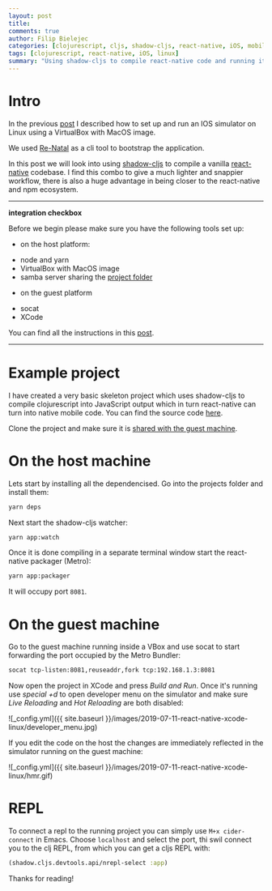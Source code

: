 ```yaml
---
layout: post
title:
comments: true
author: Filip Bielejec
categories: [clojurescript, cljs, shadow-cljs, react-native, iOS, mobile, linux, xcode, virtualbox ]
tags: [clojurescript, react-native, iOS, linux]
summary: "Using shadow-cljs to compile react-native code and running it on an iOS simulator under GNU/Linux"
---
```


# <a name="intro">Intro</a>

In the previous [post](https://www.blog.nodrama.io/running-xcode-on-linux/) I described how to set up and run an IOS simulator on Linux using a VirtualBox with MacOS image.

We used [Re-Natal](https://github.com/drapanjanas/re-natal) as a cli tool to bootstrap the application.

In this post we will look into using [shadow-cljs](https://github.com/shadow-cljs/) to compile a vanilla [react-native](https://facebook.github.io/react-native/) codebase.
I find this combo to give a much lighter and snappier workflow, there is also a huge advantage in being closer to the react-native and npm ecosystem.

---
**integration checkbox**

Before we begin please make sure you have the following tools set up:

* on the host platform:
 - node and yarn
 - VirtualBox with MacOS image
 - samba server sharing the [project folder](#project)
* on the guest platform
 - socat
 - XCode

You can find all the instructions in this [post](https://www.blog.nodrama.io/running-xcode-on-linux/).

---

# <a name="project">Example project</a>

I have created a very basic skeleton project which uses shadow-cljs to compile clojurescript into JavaScript output which in turn react-native can turn into native mobile code.
You can find the source code [here](https://github.com/fbielejec/shadow-cljs-react-native).

Clone the project and make sure it is [shared with the guest machine](https://www.blog.nodrama.io/running-xcode-on-linux/#sharing-folder).

# <a name="host">On the host machine</a>

Lets start by installing all the dependencised.
Go into the projects folder and install them:

```bash
yarn deps
```

Next start the shadow-cljs watcher:

```bash
yarn app:watch
```

Once it is done compiling in a separate terminal window start the react-native packager (Metro):

```bash
yarn app:packager
```

It will occupy port `8081`.

# <a name="guest">On the guest machine</a>

Go to the guest machine running inside a VBox and use socat to start forwarding the port occupied by the Metro Bundler:

```bash
socat tcp-listen:8081,reuseaddr,fork tcp:192.168.1.3:8081
```

Now open the project in XCode and press *Build and Run*.
Once it's running use *special +d* to open developer menu on the simulator and make sure _Live Reloading_ and _Hot Reloading_ are both disabled:

![_config.yml]({{ site.baseurl }}/images/2019-07-11-react-native-xcode-linux/developer_menu.jpg)

If you edit the code on the host the changes are immediately reflected in the simulator running on the guest machine:

![_config.yml]({{ site.baseurl }}/images/2019-07-11-react-native-xcode-linux/hmr.gif)

# <a name="repl">REPL</a>

To connect a repl to the running project you can simply use `M+x cider-connect` in Emacs.
Choose `localhost` and select the port, thi swil connect you to the clj REPL, from which you can get a cljs REPL with:

```clojure
(shadow.cljs.devtools.api/nrepl-select :app)
```

Thanks for reading!
